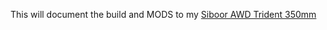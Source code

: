 This will document the build and MODS to my [Siboor AWD Trident 350mm](https://www.siboor.com/product/siboor-voron-trident/)
